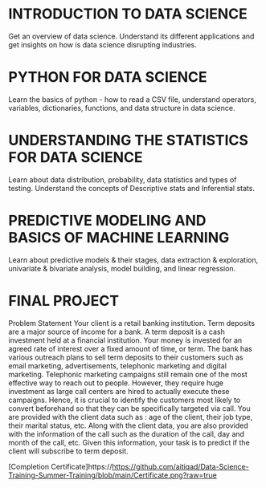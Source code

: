 # INTRODUCTION TO DATA SCIENCE
Get an overview of data science. Understand its different applications and get insights on how is data science disrupting industries.

# PYTHON FOR DATA SCIENCE
Learn the basics of python - how to read a CSV file, understand operators, variables, dictionaries, functions, and data structure in data science.

# UNDERSTANDING THE STATISTICS FOR DATA SCIENCE
Learn about data distribution, probability, data statistics and types of testing. Understand the concepts of Descriptive stats and Inferential stats.

# PREDICTIVE MODELING AND BASICS OF MACHINE LEARNING
Learn about predictive models & their stages, data extraction & exploration, univariate & bivariate analysis, model building, and linear regression.

# FINAL PROJECT
Problem Statement
Your client is a retail banking institution. Term deposits are a major source of income for a bank. A term deposit is a cash investment held at a financial institution. Your money is invested for an agreed rate of interest over a fixed amount of time, or term. The bank has various outreach plans to sell term deposits to their customers such as email marketing, advertisements, telephonic marketing and digital marketing. Telephonic marketing campaigns still remain one of the most effective way to reach out to people. However, they require huge investment as large call centers are hired to actually execute these campaigns. Hence, it is crucial to identify the customers most likely to convert beforehand so that they can be specifically targeted via call. You are provided with the client data such as : age of the client, their job type, their marital status, etc. Along with the client data, you are also provided with the information of the call such as the duration of the call, day and month of the call, etc. Given this information, your task is to predict if the client will subscribe to term deposit.

[Completion Certificate]https://https://github.com/aitiqad/Data-Science-Training-Summer-Training/blob/main/Certificate.png?raw=true
